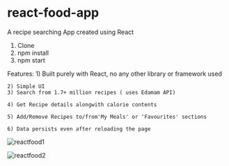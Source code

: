# react-food-app
A recipe searching App created using React


1) Clone
2) npm install
3) npm start

Features: 
    1) Built purely with React, no any other library or framework used
    
    2) Simple UI
    3) Search from 1.7+ million recipes ( uses Edamam API)
    
    4) Get Recipe details alongwith calorie contents
    
    5) Add/Remove Recipes to/from'My Meals' or 'Favourites' sections
    
    6) Data persists even after reloading the page
    
    

![reactfood1](https://user-images.githubusercontent.com/39847281/56824722-dfb22580-6874-11e9-8a91-249f5ad9d9ea.JPG)


![reactfood2](https://user-images.githubusercontent.com/39847281/56824733-eb9de780-6874-11e9-9445-b3e9d408a0ca.JPG)
